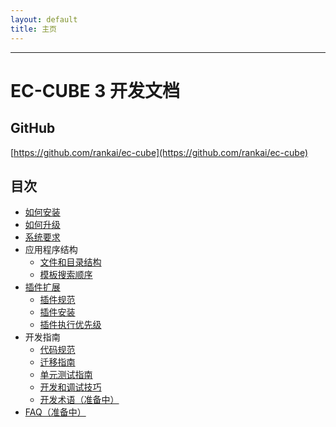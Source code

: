```yaml
---
layout: default
title: 主页
---
```


---

# EC-CUBE 3 开发文档

## GitHub

[https://github.com/rankai/ec-cube](https://github.com/rankai/ec-cube)

## 目次
- [如何安装](/install.html)
- [如何升级](/update.html)
- [系统要求](/requirement.html)
- 应用程序结构
    - [文件和目录结构](/directory.html)
    - [模板搜索顺序](/template.html)
- [插件扩展](/plugin.html)
    - [插件规范](/plugin_hookpoint.html)
    - [插件安装](/plugin_install.html)
    - [插件执行优先级](/plugin_handler.html)
- 开发指南
    - [代码规范](/coding_style.html)
    - [迁移指南](/migration.html)
    - [单元测试指南](/unittest.html)
    - [开发和调试技巧](/tips.html)
    - [开发术语（准备中）](/glossary.html)
- [FAQ（准备中）](/faq.html)

